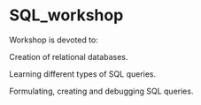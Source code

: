 # SQL_workshop

Workshop is devoted to:

Creation of relational databases.

Learning different types of SQL queries.

Formulating, creating and debugging SQL queries.
